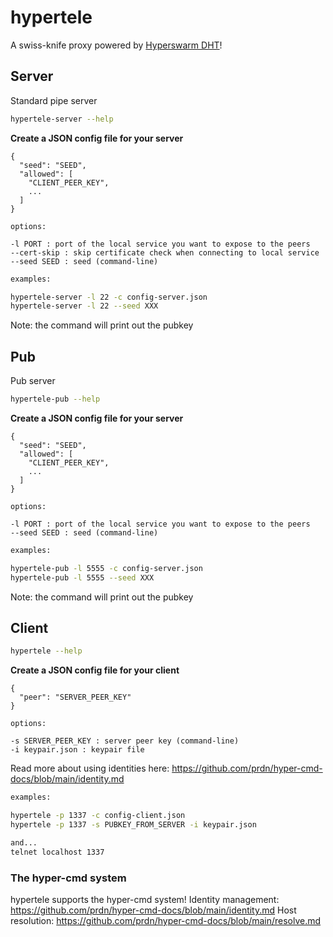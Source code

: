 # hypertele

A swiss-knife proxy powered by [Hyperswarm DHT](https://github.com/hyperswarm/dht)!

## Server

Standard pipe server

```sh
hypertele-server --help
```

**Create a JSON config file for your server**
```
{
  "seed": "SEED",
  "allowed": [
    "CLIENT_PEER_KEY",
    ...
  ]
}
```

```
options:

-l PORT : port of the local service you want to expose to the peers
--cert-skip : skip certificate check when connecting to local service 
--seed SEED : seed (command-line)
```

```sh
examples:

hypertele-server -l 22 -c config-server.json
hypertele-server -l 22 --seed XXX
```

Note: the command will print out the pubkey


## Pub

Pub server

```sh
hypertele-pub --help
```

**Create a JSON config file for your server**
```
{
  "seed": "SEED",
  "allowed": [
    "CLIENT_PEER_KEY",
    ...
  ]
}
```

```
options:

-l PORT : port of the local service you want to expose to the peers
--seed SEED : seed (command-line)
```

```sh
examples:

hypertele-pub -l 5555 -c config-server.json
hypertele-pub -l 5555 --seed XXX
```

Note: the command will print out the pubkey


## Client

```sh
hypertele --help
```

**Create a JSON config file for your client**
```
{
  "peer": "SERVER_PEER_KEY"
}
```

```
options:

-s SERVER_PEER_KEY : server peer key (command-line)
-i keypair.json : keypair file
```

Read more about using identities here: https://github.com/prdn/hyper-cmd-docs/blob/main/identity.md

```sh
examples:

hypertele -p 1337 -c config-client.json
hypertele -p 1337 -s PUBKEY_FROM_SERVER -i keypair.json

and...
telnet localhost 1337
```

### The hyper-cmd system

hypertele supports the hyper-cmd system!
Identity management: https://github.com/prdn/hyper-cmd-docs/blob/main/identity.md
Host resolution: https://github.com/prdn/hyper-cmd-docs/blob/main/resolve.md
